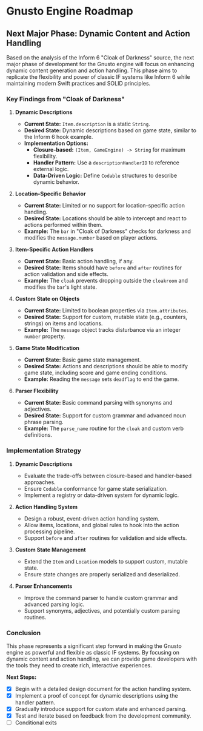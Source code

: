 # Gnusto Engine Roadmap

## Next Major Phase: Dynamic Content and Action Handling

Based on the analysis of the Inform 6 "Cloak of Darkness" source, the next major phase of development for the Gnusto engine will focus on enhancing dynamic content generation and action handling. This phase aims to replicate the flexibility and power of classic IF systems like Inform 6 while maintaining modern Swift practices and SOLID principles.

### Key Findings from "Cloak of Darkness"

1. **Dynamic Descriptions**

   - **Current State:** `Item.description` is a static `String`.
   - **Desired State:** Dynamic descriptions based on game state, similar to the Inform 6 hook example.
   - **Implementation Options:**
     - **Closure-based:** `(Item, GameEngine) -> String` for maximum flexibility.
     - **Handler Pattern:** Use a `descriptionHandlerID` to reference external logic.
     - **Data-Driven Logic:** Define `Codable` structures to describe dynamic behavior.

2. **Location-Specific Behavior**

   - **Current State:** Limited or no support for location-specific action handling.
   - **Desired State:** Locations should be able to intercept and react to actions performed within them.
   - **Example:** The `bar` in "Cloak of Darkness" checks for darkness and modifies the `message.number` based on player actions.

3. **Item-Specific Action Handlers**

   - **Current State:** Basic action handling, if any.
   - **Desired State:** Items should have `before` and `after` routines for action validation and side effects.
   - **Example:** The `cloak` prevents dropping outside the `cloakroom` and modifies the `bar`'s light state.

4. **Custom State on Objects**

   - **Current State:** Limited to boolean properties via `Item.attributes`.
   - **Desired State:** Support for custom, mutable state (e.g., counters, strings) on items and locations.
   - **Example:** The `message` object tracks disturbance via an integer `number` property.

5. **Game State Modification**

   - **Current State:** Basic game state management.
   - **Desired State:** Actions and descriptions should be able to modify game state, including score and game ending conditions.
   - **Example:** Reading the `message` sets `deadflag` to end the game.

6. **Parser Flexibility**
   - **Current State:** Basic command parsing with synonyms and adjectives.
   - **Desired State:** Support for custom grammar and advanced noun phrase parsing.
   - **Example:** The `parse_name` routine for the `cloak` and custom verb definitions.

### Implementation Strategy

1. **Dynamic Descriptions**

   - Evaluate the trade-offs between closure-based and handler-based approaches.
   - Ensure `Codable` conformance for game state serialization.
   - Implement a registry or data-driven system for dynamic logic.

2. **Action Handling System**

   - Design a robust, event-driven action handling system.
   - Allow items, locations, and global rules to hook into the action processing pipeline.
   - Support `before` and `after` routines for validation and side effects.

3. **Custom State Management**

   - Extend the `Item` and `Location` models to support custom, mutable state.
   - Ensure state changes are properly serialized and deserialized.

4. **Parser Enhancements**
   - Improve the command parser to handle custom grammar and advanced parsing logic.
   - Support synonyms, adjectives, and potentially custom parsing routines.

### Conclusion

This phase represents a significant step forward in making the Gnusto engine as powerful and flexible as classic IF systems. By focusing on dynamic content and action handling, we can provide game developers with the tools they need to create rich, interactive experiences.

**Next Steps:**

- [x] Begin with a detailed design document for the action handling system.
- [x] Implement a proof of concept for dynamic descriptions using the handler pattern.
- [x] Gradually introduce support for custom state and enhanced parsing.
- [x] Test and iterate based on feedback from the development community.
- [ ] Conditional exits
